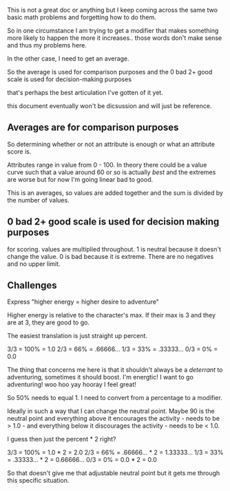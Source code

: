 This is not a great doc or anything but I keep coming across the same two basic math problems and forgetting how to do them.

So in one circumstance I am trying to get a modifier that makes something more likely to happen the more it increases.. those words don't make sense and thus my problems here.

In the other case, I need to get an average.

So the average is used for comparison purposes and the 0 bad 2+ good scale is used for decision-making purposes

that's perhaps the best articulation I've gotten of it yet.

this document eventually won't be dicsussion and will just be reference.

## Averages are for comparison purposes

So determining whether or not an attribute is enough or what an attribute score is. 

Attributes range in value from 0 - 100. In theory there could be a value curve such that a value around 60 or so is actually _best_ and the extremes are worse but for now I'm going linear bad to good. 

This is an averages, so values are added together and the sum is divided by the number of values. 

## 0 bad 2+ good scale is used for decision making purposes

for scoring. values are multiplied throughout. 1 is neutral because it doesn't change the value. 0 is bad because it is extreme. There are no negatives and no upper limit.

## Challenges

Express "higher energy = higher desire to adventure"

Higher energy is relative to the character's max. If their max is 3 and they are at 3, they are good to go. 

The easiest translation is just straight up percent. 

3/3 = 100% = 1.0
2/3 = 66% = .66666...
1/3 = 33% = .33333...
0/3 = 0% = 0.0

The thing that concerns me here is that it shouldn't always be a _deterrant_ to adventuring, sometimes it should boost. I'm energtic! I want to go adventuring! woo hoo yay hooray I feel great!

So 50% needs to equal 1. I need to convert from a percentage to a modifier. 

Ideally in such a way that I can change the neutral point. Maybe 90 is the neutral point and everything above it encourages the activity - needs to be > 1.0 - and everything below it discourages the activity - needs to be < 1.0. 

I guess then just the percent * 2 right? 

3/3 = 100% = 1.0        * 2 = 2.0 
2/3 = 66% = .66666...   * 2 = 1.33333...
1/3 = 33% = .33333...   * 2 = 0.66666...
0/3 = 0% = 0.0          * 2 = 0.0

So that doesn't give me that adjustable neutral point but it gets me through this specific situation. 

